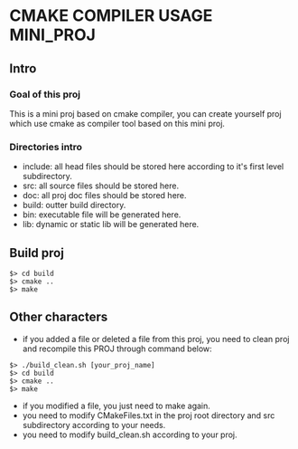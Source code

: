 # CMAKE COMPILER USAGE MINI_PROJ
## Intro
### Goal of this proj
This is a mini proj based on cmake compiler, you can create yourself proj which use cmake as compiler tool based on this mini proj. 
### Directories intro 
+ include: all head files should be stored here according to it's first level subdirectory.
+ src: all source files should be stored here.
+ doc: all proj doc files should be stored here.
+ build: outter build directory.
+ bin: executable file will be generated here.
+ lib: dynamic or static lib will be generated here.

## Build proj
```
$> cd build
$> cmake ..
$> make
```

## Other characters
+ if you added a file or deleted a file from this proj, you need to clean proj and recompile this PROJ through command below:
```
$> ./build_clean.sh [your_proj_name]
$> cd build
$> cmake ..
$> make
```
+ if you modified a file, you just need to make again.
+ you need to modify CMakeFiles.txt in the proj root directory and src subdirectory according to your needs.
+ you need to modify build_clean.sh according to your proj.
